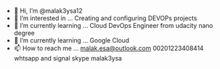 - 👋 Hi, I’m @malak3ysa12
- 👀 I’m interested in ... Creating and configuring DEVOPs projects
- 🌱 I’m currently learning ... Cloud DevOps Engineer from udacity nano degree
- 🌱 I’m currently learning ... Google Cloud 
- 📫 How to reach me ...
malak.esa@outlook.com
00201223408414 whtsapp and signal 
skype malak3ysa


<!---
malak3ysa12/malak3ysa12 is a ✨ special ✨ repository because its `README.md` (this file) appears on your GitHub profile.
You can click the Preview link to take a look at your changes.
--->

